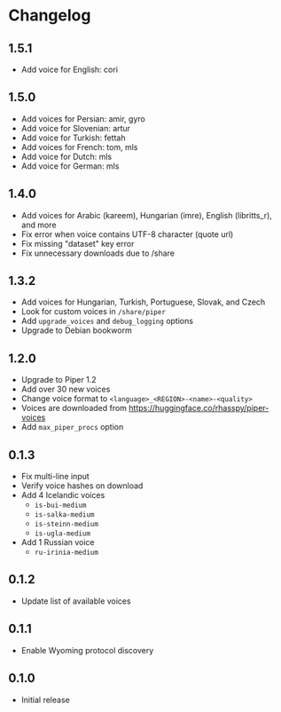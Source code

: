 # Changelog

## 1.5.1

- Add voice for English: cori

## 1.5.0

- Add voices for Persian: amir, gyro
- Add voice for Slovenian: artur
- Add voice for Turkish: fettah
- Add voices for French: tom, mls
- Add voice for Dutch: mls
- Add voice for German: mls

## 1.4.0

- Add voices for Arabic (kareem), Hungarian (imre), English (libritts_r), and more
- Fix error when voice contains UTF-8 character (quote url)
- Fix missing "dataset" key error
- Fix unnecessary downloads due to /share

## 1.3.2

- Add voices for Hungarian, Turkish, Portuguese, Slovak, and Czech
- Look for custom voices in `/share/piper`
- Add `upgrade_voices` and `debug_logging` options
- Upgrade to Debian bookworm

## 1.2.0

- Upgrade to Piper 1.2
- Add over 30 new voices
- Change voice format to `<language>_<REGION>-<name>-<quality>`
- Voices are downloaded from https://huggingface.co/rhasspy/piper-voices
- Add `max_piper_procs` option

## 0.1.3

- Fix multi-line input
- Verify voice hashes on download
- Add 4 Icelandic voices
    - `is-bui-medium`
    - `is-salka-medium`
    - `is-steinn-medium`
    - `is-ugla-medium`
- Add 1 Russian voice
    - `ru-irinia-medium`

## 0.1.2

- Update list of available voices

## 0.1.1

- Enable Wyoming protocol discovery

## 0.1.0

- Initial release
